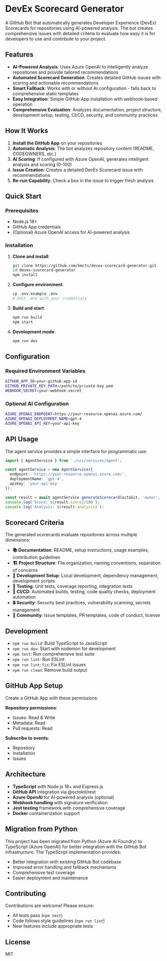 # DevEx Scorecard Generator

A GitHub Bot that automatically generates Developer Experience (DevEx) Scorecards for repositories using AI-powered analysis. The bot creates comprehensive issues with detailed criteria to evaluate how easy it is for developers to use and contribute to your project.

## Features

- **AI-Powered Analysis**: Uses Azure OpenAI to intelligently analyze repositories and provide tailored recommendations
- **Automated Scorecard Generation**: Creates detailed GitHub issues with scoring and actionable recommendations  
- **Smart Fallback**: Works with or without AI configuration - falls back to comprehensive static templates
- **Easy Integration**: Simple GitHub App installation with webhook-based operation
- **Comprehensive Evaluation**: Analyzes documentation, project structure, development setup, testing, CI/CD, security, and community practices

## How It Works

1. **Install the GitHub App** on your repositories
2. **Automatic Analysis**: The bot analyzes repository content (README, CODEOWNERS, etc.)
3. **AI Scoring**: If configured with Azure OpenAI, generates intelligent analysis and scoring (0-100)
4. **Issue Creation**: Creates a detailed DevEx Scorecard issue with recommendations
5. **Re-run Capability**: Check a box in the issue to trigger fresh analysis

## Quick Start

### Prerequisites
- Node.js 18+
- GitHub App credentials
- (Optional) Azure OpenAI access for AI-powered analysis

### Installation

1. **Clone and install**:
   ```bash
   git clone https://github.com/hmcts/devex-scorecard-generator.git
   cd devex-scorecard-generator
   npm install
   ```

2. **Configure environment**:
   ```bash
   cp .env.example .env
   # Edit .env with your credentials
   ```

3. **Build and start**:
   ```bash
   npm run build
   npm start
   ```

4. **Development mode**:
   ```bash
   npm run dev
   ```

## Configuration

### Required Environment Variables
```bash
GITHUB_APP_ID=your-github-app-id
GITHUB_PRIVATE_KEY_PATH=/path/to/private-key.pem
WEBHOOK_SECRET=your-webhook-secret
```

### Optional AI Configuration
```bash
AZURE_OPENAI_ENDPOINT=https://your-resource.openai.azure.com/
AZURE_OPENAI_DEPLOYMENT_NAME=gpt-4
AZURE_OPENAI_API_KEY=your-api-key
```

## API Usage

The agent service provides a simple interface for programmatic use:

```typescript
import { AgentService } from './src/services/agent';

const agentService = new AgentService({
  endpoint: 'https://your-resource.openai.azure.com/',
  deploymentName: 'gpt-4',
  apiKey: 'your-api-key'
});

const result = await agentService.generateScorecard(octokit, 'owner', 'repo');
console.log(`Score: ${result.score}/100`);
console.log(`Analysis: ${result.analysis}`);
```

## Scorecard Criteria

The generated scorecards evaluate repositories across multiple dimensions:

- **📚 Documentation**: README, setup instructions, usage examples, contribution guidelines
- **🏗️ Project Structure**: File organization, naming conventions, separation of concerns  
- **🔧 Development Setup**: Local development, dependency management, development scripts
- **🧪 Testing**: Unit tests, coverage reporting, integration tests
- **🚀 CI/CD**: Automated builds, testing, code quality checks, deployment automation
- **🔒 Security**: Security best practices, vulnerability scanning, secrets management
- **🤝 Community**: Issue templates, PR templates, code of conduct, license

## Development

- `npm run build`: Build TypeScript to JavaScript
- `npm run dev`: Start with nodemon for development  
- `npm test`: Run comprehensive test suite
- `npm run lint`: Run ESLint
- `npm run lint:fix`: Fix ESLint issues
- `npm run clean`: Remove build output

## GitHub App Setup

Create a GitHub App with these permissions:

**Repository permissions**:
- Issues: Read & Write
- Metadata: Read
- Pull requests: Read

**Subscribe to events**:
- Repository
- Installation  
- Issues

## Architecture

- **TypeScript** with Node.js 18+ and Express.js
- **GitHub API** integration via @octokit/rest
- **Azure OpenAI** for AI-powered analysis (optional)
- **Webhook handling** with signature verification
- **Jest testing** framework with comprehensive coverage
- **Docker** containerization support

## Migration from Python

This project has been migrated from Python (Azure AI Foundry) to TypeScript (Azure OpenAI) for better integration with the GitHub Bot infrastructure. The TypeScript implementation provides:

- Better integration with existing GitHub Bot codebase
- Improved error handling and fallback mechanisms  
- Comprehensive test coverage
- Easier deployment and maintenance

## Contributing

Contributions are welcome! Please ensure:
- All tests pass (`npm test`)
- Code follows style guidelines (`npm run lint`)
- New features include appropriate tests

## License

MIT
